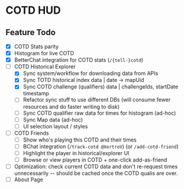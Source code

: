 # COTD HUD

## Feature Todo

- [x] COTD Stats parity
- [x] Histogram for live COTD
- [x] BetterChat integration for COTD stats (`/{tell-}cotd`)
- [ ] COTD Historical Explorer
    - [x] Sync system/workflow for downloading data from APIs
    - [x] Sync TOTD historical index data | date -> mapUid
    - [x] Sync COTD challenge (qualifiers) data | challengeIds, startDate timestamp
    - [ ] Refactor sync stuff to use different DBs (will consume fewer resources and do faster writing to disk)
    - [ ] Sync COTD qualifier raw data for times for histogram (ad-hoc)
    - [ ] Sync Map data (ad-hoc)
    - [ ] UI selection layout / styles
- [ ] COTD Friends
  - [ ] Show who's playing this COTD and their times
  - [ ] BChat integration (`/track-cotd @XertroV`) (or `/add-cotd-friend`)
  - [ ] Highlight the player in historical/explorer UI
  - [ ] Browse or view players in COTD + one-click add-as-friend
- [ ] Optimization: check current COTD data and don't re-request times unnecessarily -- should be cached once the COTD qualis are over.
- [ ] About Page
